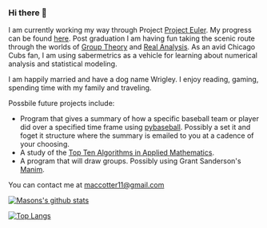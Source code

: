 ### Hi there 👋

I am currently working my way through Project [Project Euler](https://projecteuler.net/). My progress can be found [here](https://github.com/maccotter11/Project-Euler). Post graduation I am having fun taking the scenic route through the worlds of [Group Theory](https://en.wikipedia.org/wiki/Group_theory) and [Real Analysis](https://en.wikipedia.org/wiki/Real_analysis#:~:text=Real%20analysis%20is%20an%20area,form%20the%20extended%20real%20line.). As an avid Chicago Cubs fan, I am using sabermetrics as a vehicle for learning about numerical analysis and statistical modeling. 

I am happily married and have a dog name Wrigley. I enjoy reading, gaming, spending time with my family and traveling.

Possbile future projects include: 
* Program that gives a summary of how a specific baseball team or player did over a specified time frame using [pybaseball](https://github.com/jldbc/pybaseball). Possibly a set it and foget it structure where the summary is emailed to you at a cadence of your choosing. 
* A study of the [Top Ten Algorithms in Applied Mathematics](https://nhigham.com/2016/03/29/the-top-10-algorithms-in-applied-mathematics/).
* A program that will draw groups. Possibly using Grant Sanderson's [Manim](https://github.com/3b1b/manim).


You can contact me at maccotter11@gmail.com

[![Masons's github stats](https://github-readme-stats.vercel.app/api?username=MCotter92&count_private=true&show_icons=true&theme=radical&hide_rank=false)](https://github.com/MCotter92/github-readme-stats)

[![Top Langs](https://github-readme-stats.vercel.app/api/top-langs/?username=MCotter92)](https://github.com/MCotter92/github-readme-stats)
